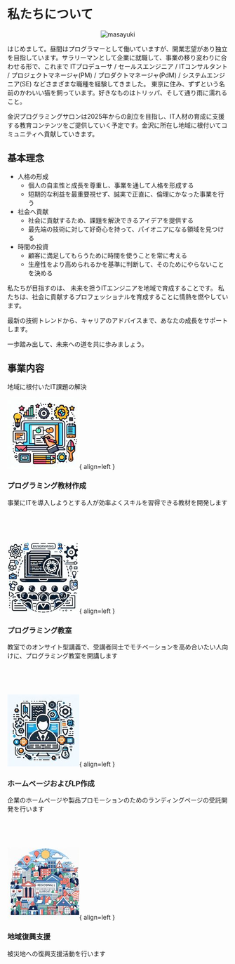 # 私たちについて

<p align="center">
  <img src="../images/5147a51a-26bb-4d6e-b42d-c13bc4f057ed-768x768.jpeg" alt="masayuki" width="200" />
</p>

はじめまして。昼間はプログラマーとして働いていますが、開業志望があり独立を目指しています。サラリーマンとして企業に就職して、事業の移り変わりに合わせる形で、これまで ITプロデューサ / セールスエンジニア / ITコンサルタント / プロジェクトマネージャ(PM) / プロダクトマネージャ(PdM) / システムエンジニア(SE) などさまざまな職種を経験してきました。 東京に住み、ずずという名前のかわいい猫を飼っています。好きなものはトリッパ、そして通り雨に濡れること。

金沢プログラミングサロンは2025年からの創立を目指し、IT人材の育成に支援する教育コンテンツをご提供していく予定です。金沢に所在し地域に根付いてコミュニティへ貢献していきます。

## 基本理念

- 人格の形成
    - 個人の自主性と成長を尊重し、事業を通して人格を形成する
    - 短期的な利益を最重要視せず、誠実で正直に、倫理にかなった事業を行う
- 社会へ貢献
    - 社会に貢献するため、課題を解決できるアイデアを提供する
    - 最先端の技術に対して好奇心を持って、パイオニアになる領域を見つける
- 時間の投資
    - 顧客に満足してもらうために時間を使うことを常に考える
    - 生産性をより高められるかを基準に判断して、そのためにやらないことを決める

私たちが目指すのは、
未来を担うITエンジニアを地域で育成することです。
私たちは、社会に貢献するプロフェッショナルを育成することに情熱を燃やしています。

最新の技術トレンドから、キャリアのアドバイスまで、あなたの成長をサポートします。

一歩踏み出して、未来への道を共に歩みましょう。

## 事業内容
地域に根付いたIT課題の解決

![プログラミング教材作成](./images/top-service-img11-2.jpg){ align=left }
### プログラミング教材作成
事業にITを導入しようとする人が効率よくスキルを習得できる教材を開発します

<br><br><br>

![プログラミング教室](./images/top-service-img12.jpg){ align=left }
### プログラミング教室
教室でのオンサイト型講義で、受講者同士でモチベーションを高め合いたい人向けに、プログラミング教室を開講します

<br><br><br>

![ホームページおよびLP作成](./images/top-service-img13.jpg){ align=left }

### ホームページおよびLP作成
企業のホームページや製品プロモーションのためのランディングページの受託開発を行います

<br><br><br>

![地域復興支援](./images/top-service-img14.jpg){ align=left }

### 地域復興支援
被災地への復興支援活動を行います